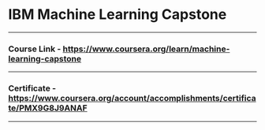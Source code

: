 # IBM Machine Learning Capstone
---
### Course Link - https://www.coursera.org/learn/machine-learning-capstone
---
### Certificate - https://www.coursera.org/account/accomplishments/certificate/PMX9G8J9ANAF
---
